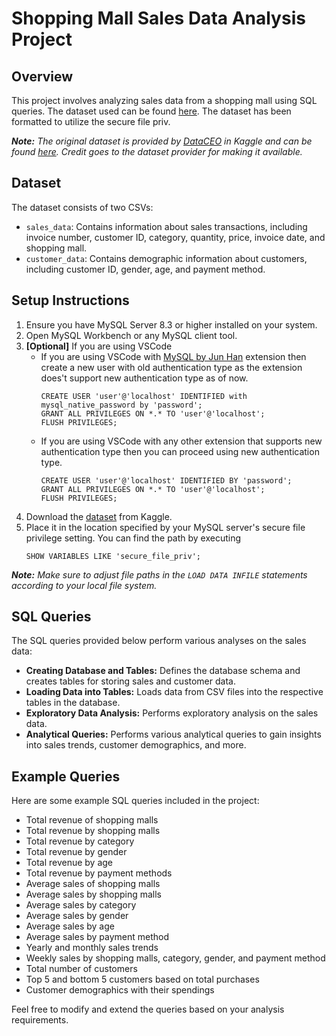 # Shopping Mall Sales Data Analysis Project
## Overview
This project involves analyzing sales data from a shopping mall using SQL queries. The dataset used can be found [here](https://www.kaggle.com/datasets/sartazansari/sales-and-customer-data). The dataset has been formatted to utilize the secure file priv.

***Note:** The original dataset is provided by [DataCEO](https://www.kaggle.com/dataceo) in Kaggle and can be found [here](https://www.kaggle.com/datasets/dataceo/sales-and-customer-data). Credit goes to the dataset provider for making it available.*

## Dataset
The dataset consists of two CSVs:

* `sales_data`: Contains information about sales transactions, including invoice number, customer ID, category, quantity, price, invoice date, and shopping mall.
* `customer_data`: Contains demographic information about customers, including customer ID, gender, age, and payment method.

## Setup Instructions
1. Ensure you have MySQL Server 8.3 or higher installed on your system.
2. Open MySQL Workbench or any MySQL client tool.
3. **[Optional]** If you are using VSCode
    * If you are using VSCode with [MySQL by Jun Han](https://marketplace.visualstudio.com/items?itemName=formulahendry.vscode-mysql) extension then create a new user with old authentication type as the extension does't support new authentication type as of now.
        ```
        CREATE USER 'user'@'localhost' IDENTIFIED with mysql_native_password by 'password';
        GRANT ALL PRIVILEGES ON *.* TO 'user'@'localhost';
        FLUSH PRIVILEGES;
        ```
    * If you are using VSCode with any other extension that supports new authentication type then you can proceed using new authentication type.
        ```
        CREATE USER 'user'@'localhost' IDENTIFIED BY 'password';
        GRANT ALL PRIVILEGES ON *.* TO 'user'@'localhost';
        FLUSH PRIVILEGES;
        ```
5. Download the [dataset](https://www.kaggle.com/datasets/sartazansari/sales-and-customer-data) from Kaggle.
4. Place it in the location specified by your MySQL server's secure file privilege setting. You can find the path by executing
    ```
    SHOW VARIABLES LIKE 'secure_file_priv';
    ```

***Note:** Make sure to adjust file paths in the `LOAD DATA INFILE` statements according to your local file system.*

## SQL Queries
The SQL queries provided below perform various analyses on the sales data:

* **Creating Database and Tables:** Defines the database schema and creates tables for storing sales and customer data.
* **Loading Data into Tables:** Loads data from CSV files into the respective tables in the database.
* **Exploratory Data Analysis:** Performs exploratory analysis on the sales data.
* **Analytical Queries:** Performs various analytical queries to gain insights into sales trends, customer demographics, and more.

## Example Queries
Here are some example SQL queries included in the project:

* Total revenue of shopping malls
* Total revenue by shopping malls
* Total revenue by category
* Total revenue by gender
* Total revenue by age
* Total revenue by payment methods
* Average sales of shopping malls
* Average sales by shopping malls
* Average sales by category
* Average sales by gender
* Average sales by age
* Average sales by payment method
* Yearly and monthly sales trends
* Weekly sales by shopping malls, category, gender, and payment method
* Total number of customers
* Top 5 and bottom 5 customers based on total purchases
* Customer demographics with their spendings

Feel free to modify and extend the queries based on your analysis requirements.